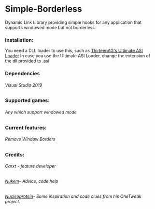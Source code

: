 # Simple-Borderless
Dynamic Link Library providing simple hooks for any application that supports windowed mode but not borderless

### Installation:

You need a DLL loader to use this, such as [ThirteenAG's Ultimate ASI Loader](https://github.com/ThirteenAG/Ultimate-ASI-Loader "Ultimate ASI Loader")
In case you use the Ultimate ASI Loader, change the extension of the dll provided to .asi

### Dependencies

###### Visual Studio 2019


### Supported games:

###### Any which support windowed mode


### Current features:


###### Remove Window Borders



### Credits:

###### Carxt - feature developer
###### [Nukem](https://github.com/Nukem9 "Nukem's GitHub profile")- Advice, code help
###### [Nucleoprotein](https://github.com/Nucleoprotein "Nucleoprotein's GitHub profile")- Some inspiration and code clues from his OneTweak project.
